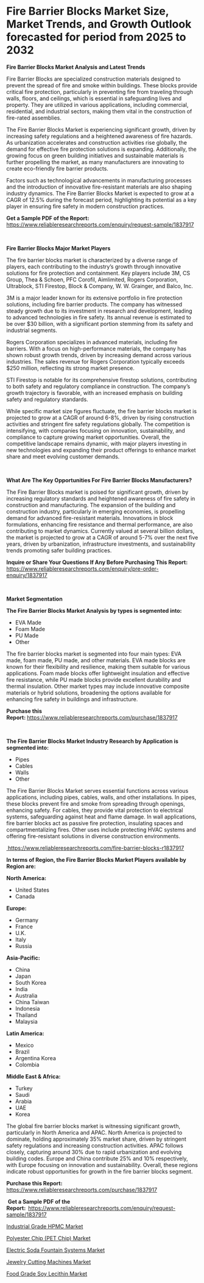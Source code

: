 <p><h1>Fire Barrier Blocks Market Size, Market Trends, and Growth Outlook forecasted for period from 2025 to 2032</h1></p><p><strong>Fire Barrier Blocks Market Analysis and Latest Trends</strong></p>
<p><p>Fire Barrier Blocks are specialized construction materials designed to prevent the spread of fire and smoke within buildings. These blocks provide critical fire protection, particularly in preventing fire from traveling through walls, floors, and ceilings, which is essential in safeguarding lives and property. They are utilized in various applications, including commercial, residential, and industrial sectors, making them vital in the construction of fire-rated assemblies.</p><p>The Fire Barrier Blocks Market is experiencing significant growth, driven by increasing safety regulations and a heightened awareness of fire hazards. As urbanization accelerates and construction activities rise globally, the demand for effective fire protection solutions is expanding. Additionally, the growing focus on green building initiatives and sustainable materials is further propelling the market, as many manufacturers are innovating to create eco-friendly fire barrier products.</p><p>Factors such as technological advancements in manufacturing processes and the introduction of innovative fire-resistant materials are also shaping industry dynamics. The Fire Barrier Blocks Market is expected to grow at a CAGR of 12.5% during the forecast period, highlighting its potential as a key player in ensuring fire safety in modern construction practices.</p></p>
<p><strong>Get a Sample PDF of the Report:&nbsp;</strong> <a href="https://www.reliableresearchreports.com/enquiry/request-sample/1837917?utm_campaign=16&utm_medium=2&utm_source=Github&utm_content=ia&utm_term=03022025&utm_id=fire-barrier-blocks">https://www.reliableresearchreports.com/enquiry/request-sample/1837917</a></p>
<p>&nbsp;</p>
<p><strong>Fire Barrier Blocks Major Market Players</strong></p>
<p><p>The fire barrier blocks market is characterized by a diverse range of players, each contributing to the industry’s growth through innovative solutions for fire protection and containment. Key players include 3M, CS Group, Thea & Schoen, PFC Corofil, Aimlimited, Rogers Corporation, Ultrablock, STI Firestop, Block & Company, W. W. Grainger, and Balco, Inc.</p><p>3M is a major leader known for its extensive portfolio in fire protection solutions, including fire barrier products. The company has witnessed steady growth due to its investment in research and development, leading to advanced technologies in fire safety. Its annual revenue is estimated to be over $30 billion, with a significant portion stemming from its safety and industrial segments.</p><p>Rogers Corporation specializes in advanced materials, including fire barriers. With a focus on high-performance materials, the company has shown robust growth trends, driven by increasing demand across various industries. The sales revenue for Rogers Corporation typically exceeds $250 million, reflecting its strong market presence.</p><p>STI Firestop is notable for its comprehensive firestop solutions, contributing to both safety and regulatory compliance in construction. The company’s growth trajectory is favorable, with an increased emphasis on building safety and regulatory standards.</p><p>While specific market size figures fluctuate, the fire barrier blocks market is projected to grow at a CAGR of around 6-8%, driven by rising construction activities and stringent fire safety regulations globally. The competition is intensifying, with companies focusing on innovation, sustainability, and compliance to capture growing market opportunities. Overall, the competitive landscape remains dynamic, with major players investing in new technologies and expanding their product offerings to enhance market share and meet evolving customer demands.</p></p>
<p>&nbsp;</p>
<p><strong>What Are The Key Opportunities For Fire Barrier Blocks Manufacturers?</strong></p>
<p><p>The Fire Barrier Blocks market is poised for significant growth, driven by increasing regulatory standards and heightened awareness of fire safety in construction and manufacturing. The expansion of the building and construction industry, particularly in emerging economies, is propelling demand for advanced fire-resistant materials. Innovations in block formulations, enhancing fire resistance and thermal performance, are also contributing to market dynamics. Currently valued at several billion dollars, the market is projected to grow at a CAGR of around 5-7% over the next five years, driven by urbanization, infrastructure investments, and sustainability trends promoting safer building practices.</p></p>
<p><strong>Inquire or Share Your Questions If Any Before Purchasing This Report:</strong> <a href="https://www.reliableresearchreports.com/enquiry/pre-order-enquiry/1837917?utm_campaign=16&utm_medium=2&utm_source=Github&utm_content=ia&utm_term=03022025&utm_id=fire-barrier-blocks">https://www.reliableresearchreports.com/enquiry/pre-order-enquiry/1837917</a></p>
<p>&nbsp;</p>
<p><strong>Market Segmentation</strong></p>
<p><strong>The Fire Barrier Blocks Market Analysis by types is segmented into:</strong></p>
<p><ul><li>EVA Made</li><li>Foam Made</li><li>PU Made</li><li>Other</li></ul></p>
<p><p>The fire barrier blocks market is segmented into four main types: EVA made, foam made, PU made, and other materials. EVA made blocks are known for their flexibility and resilience, making them suitable for various applications. Foam made blocks offer lightweight insulation and effective fire resistance, while PU made blocks provide excellent durability and thermal insulation. Other market types may include innovative composite materials or hybrid solutions, broadening the options available for enhancing fire safety in buildings and infrastructure.</p></p>
<p><strong>Purchase this Report:&nbsp;</strong><a href="https://www.reliableresearchreports.com/purchase/1837917?utm_campaign=16&utm_medium=2&utm_source=Github&utm_content=ia&utm_term=03022025&utm_id=fire-barrier-blocks">https://www.reliableresearchreports.com/purchase/1837917</a></p>
<p>&nbsp;</p>
<p><strong>The Fire Barrier Blocks Market Industry Research by Application is segmented into:</strong></p>
<p><ul><li>Pipes</li><li>Cables</li><li>Walls</li><li>Other</li></ul></p>
<p><p>The Fire Barrier Blocks Market serves essential functions across various applications, including pipes, cables, walls, and other installations. In pipes, these blocks prevent fire and smoke from spreading through openings, enhancing safety. For cables, they provide vital protection to electrical systems, safeguarding against heat and flame damage. In wall applications, fire barrier blocks act as passive fire protection, insulating spaces and compartmentalizing fires. Other uses include protecting HVAC systems and offering fire-resistant solutions in diverse construction environments.</p></p>
<p><a href="https://www.reliableresearchreports.com/fire-barrier-blocks-r1837917?utm_campaign=16&utm_medium=2&utm_source=Github&utm_content=ia&utm_term=03022025&utm_id=fire-barrier-blocks">&nbsp;https://www.reliableresearchreports.com/fire-barrier-blocks-r1837917</a></p>
<p><strong>In terms of Region, the Fire Barrier Blocks Market Players available by Region are:</strong></p>
<p>
    <p> <strong> North America: </strong>
        <ul>
            <li>United States</li>
            <li>Canada</li>
        </ul>
        </p> 
    <p> <strong> Europe: </strong>
        <ul>
            <li>Germany</li>
            <li>France</li>
            <li>U.K.</li>
            <li>Italy</li>
            <li>Russia</li>
        </ul>
        </p> 
    <p> <strong> Asia-Pacific: </strong>
        <ul>
            <li>China</li>
            <li>Japan</li>
            <li>South Korea</li>
            <li>India</li>
            <li>Australia</li>
            <li>China Taiwan</li>
            <li>Indonesia</li>
            <li>Thailand</li>
            <li>Malaysia</li>
        </ul>
        </p> 
    <p> <strong> Latin America: </strong>
        <ul>
            <li>Mexico</li>
            <li>Brazil</li>
            <li>Argentina Korea</li>
            <li>Colombia</li>
        </ul>
        </p> 
    <p> <strong> Middle East & Africa: </strong>
        <ul>
            <li>Turkey</li>
            <li>Saudi</li>
            <li>Arabia</li>
            <li>UAE</li>
            <li>Korea</li>
        </ul>
    </p>
    </p>
<p><p>The global fire barrier blocks market is witnessing significant growth, particularly in North America and APAC. North America is projected to dominate, holding approximately 35% market share, driven by stringent safety regulations and increasing construction activities. APAC follows closely, capturing around 30% due to rapid urbanization and evolving building codes. Europe and China contribute 25% and 10% respectively, with Europe focusing on innovation and sustainability. Overall, these regions indicate robust opportunities for growth in the fire barrier blocks segment.</p></p>
<p><strong>Purchase this Report: </strong><a href="https://www.reliableresearchreports.com/purchase/1837917?utm_campaign=16&utm_medium=2&utm_source=Github&utm_content=ia&utm_term=03022025&utm_id=fire-barrier-blocks">https://www.reliableresearchreports.com/purchase/1837917</a></p>
<p>&nbsp;<strong>Get a Sample PDF of the Report:&nbsp;&nbsp;</strong><a href="https://www.reliableresearchreports.com/enquiry/request-sample/1837917?utm_campaign=16&utm_medium=2&utm_source=Github&utm_content=ia&utm_term=03022025&utm_id=fire-barrier-blocks">https://www.reliableresearchreports.com/enquiry/request-sample/1837917</a></p>
<p><strong></strong></p>
<p><p><a href="https://github.com/mezokathleen834/Market-Research-Report-List-1/blob/main/industrial-grade-hpmc-market.md?utm_campaign=16&utm_medium=2&utm_source=Github&utm_content=ia&utm_term=03022025&utm_id=fire-barrier-blocks">Industrial Grade HPMC Market</a></p><p><a href="https://www.linkedin.com/pulse/forecasting-trends-polyester-chip-pet-market-sales-revenue-t4i6f?utm_campaign=16&utm_medium=2&utm_source=Github&utm_content=ia&utm_term=03022025&utm_id=fire-barrier-blocks">Polyester Chip (PET Chip) Market</a></p><p><a href="https://www.linkedin.com/pulse/electric-soda-fountain-systems-market-size-set-accelerate-ifanf?utm_campaign=16&utm_medium=2&utm_source=Github&utm_content=ia&utm_term=03022025&utm_id=fire-barrier-blocks">Electric Soda Fountain Systems Market</a></p><p><a href="https://www.linkedin.com/pulse/comprehensive-jewelry-cutting-machines-market-analysis-qfmzc?utm_campaign=16&utm_medium=2&utm_source=Github&utm_content=ia&utm_term=03022025&utm_id=fire-barrier-blocks">Jewelry Cutting Machines Market</a></p><p><a href="https://github.com/shirleenfraker87/Market-Research-Report-List-1/blob/main/food-grade-soy-lecithin-market.md?utm_campaign=16&utm_medium=2&utm_source=Github&utm_content=ia&utm_term=03022025&utm_id=fire-barrier-blocks">Food Grade Soy Lecithin Market</a></p></p>